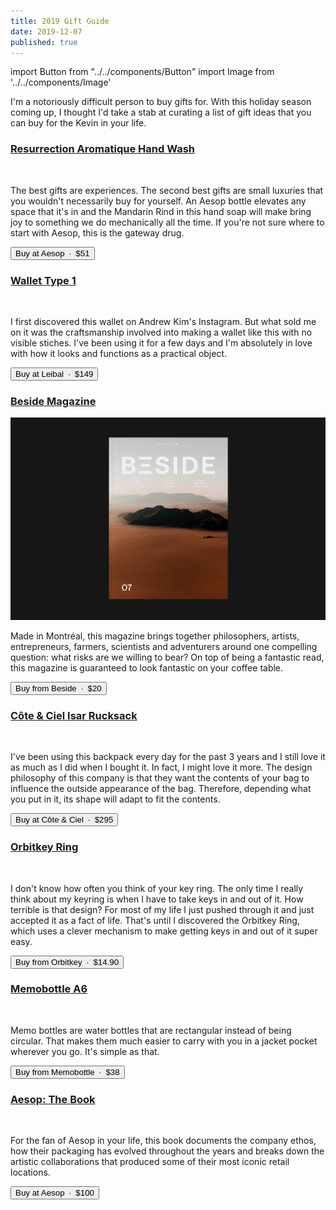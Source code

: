 ```yaml
---
title: 2019 Gift Guide
date: 2019-12-07
published: true
---
```


import Button from "../../components/Button"
import Image from '../../components/Image'


I'm a notoriously difficult person to buy gifts for. With this holiday season coming up, I thought I'd take a stab at curating a list of gift ideas that you can buy for the Kevin in your life.


### [Resurrection Aromatique Hand Wash](https://www.aesop.com/ca/en/p/body-hand/hand/resurrection-aromatique-hand-wash/)

<Image source="./wallet-type-1.jpg" caption="Aesop's packaging is simple and iconic." />

The best gifts are experiences. The second best gifts are small luxuries that you wouldn't necessarily buy for yourself. An Aesop bottle elevates any space that it's in and the Mandarin Rind in this hand soap will make bring joy to something we do mechanically all the time. If you're not sure where to start with Aesop, this is the gateway drug.

<Button primary={false} href="https://www.aesop.com/ca/en/p/body-hand/hand/resurrection-aromatique-hand-wash/">Buy at Aesop&ensp;&middot;&ensp;$51</Button>


### [Wallet Type 1](https://store.leibal.com/products/wallet-type1)
<Image source="./wallet-type-1.jpg" />

I first discovered this wallet on Andrew Kim's Instagram. But what sold me on it was the craftsmanship involved into making a wallet like this with no visible stiches. I've been using it for a few days and I'm absolutely in love with how it looks and functions as a practical object.

<Button primary={false} href="https://store.leibal.com/products/wallet-type1">Buy at Leibal&ensp;&middot;&ensp;$149</Button>


### [Beside Magazine](https://shop.beside.media/products/issue-07)
![](./beside.jpg)

Made in Montréal, this magazine brings together philosophers, artists, entrepreneurs, farmers, scientists and adventurers around one compelling question: what risks are we willing to bear? On top of being a fantastic read, this magazine is guaranteed to look fantastic on your coffee table.

<Button primary={false} href="https://shop.beside.media/products/issue-07">Buy from Beside&ensp;&middot;&ensp;$20</Button>


### [Côte & Ciel Isar Rucksack](https://www.coteetciel.com/collections/all-black/products/isar-m-ecoyarn-black)
<Image source="./isar.jpg" caption="The Isar Rucksack's striking front pocket allows you to turn this bag as a duffle bag." />

I've been using this backpack every day for the past 3 years and I still love it as much as I did when I bought it. In fact, I might love it more. The design philosophy of this company is that they want the contents of your bag to influence the outside appearance of the bag. Therefore, depending what you put in it, its shape will adapt to fit the contents.

<Button primary={false} href="https://www.coteetciel.com/collections/all-black/products/isar-m-ecoyarn-black">
  Buy at Côte & Ciel&ensp;&middot;&ensp;$295
</Button>


### [Orbitkey Ring](https://www.orbitkey.com/collections/orbitkey-ring/products/orbitkey-ring?variant=12219371454560)
<Image source="./orbit.jpg" caption="I love the black finish, I wish I had gotten that one." />

I don't know how often you think of your key ring. The only time I really think about my keyring is when I have to take keys in and out of it. How terrible is that design? For most of my life I just pushed through it and just accepted it as a fact of life. That's until I discovered the Orbitkey Ring, which uses a clever mechanism to make getting keys in and out of it super easy.

<Button primary={false} href="https://www.orbitkey.com/collections/orbitkey-ring/products/orbitkey-ring?variant=12219371454560">
  Buy from Orbitkey&ensp;&middot;&ensp;$14.90
</Button>


### [Memobottle A6](https://www.memobottle.us/collections/shop-all/products/a6-memobottle-1)
<Image source="./memobottle-a6.jpg" caption="Memobottle also offers other sizes but I find that the A6 is a good compromise between portability and size." />

Memo bottles are water bottles that are rectangular instead of being circular. That makes them much easier to carry with you in a jacket pocket wherever you go. It's simple as that.

<Button primary={false} href="https://www.memobottle.us/collections/shop-all/products/a6-memobottle-1">
  Buy from Memobottle&ensp;&middot;&ensp;$38
</Button>


### [Aesop: The Book](https://www.aesop.com/ca/en/p/home/home-gifts/aesop-the-book/)
<Image source="./aesop-book.jpg" caption="I would love to hear the story of how the Rizzoli logo found its way on to this book. It seems so out of place and so contrary to Aesop's philosophy." />

For the fan of Aesop in your life, this book documents the company ethos, how their packaging has evolved throughout the years and breaks down the artistic collaborations that produced some of their most iconic retail locations.

<Button primary={false} href="https://www.aesop.com/ca/en/p/home/home-gifts/aesop-the-book/">
  Buy at Aesop&ensp;&middot;&ensp;$100
</Button>
